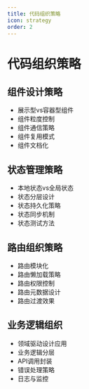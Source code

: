 ```yaml
---
title: 代码组织策略
icon: strategy
order: 2
---
```


# 代码组织策略

## 组件设计策略
- 展示型vs容器型组件
- 组件粒度控制
- 组件通信策略
- 组件复用模式
- 组件文档化

## 状态管理策略
- 本地状态vs全局状态
- 状态分层设计
- 状态持久化策略
- 状态同步机制
- 状态测试方法

## 路由组织策略
- 路由模块化
- 路由懒加载策略
- 路由权限控制
- 路由元数据设计
- 路由过渡效果

## 业务逻辑组织
- 领域驱动设计应用
- 业务逻辑分层
- API调用封装
- 错误处理策略
- 日志与监控
